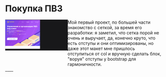 # Покупка ПВЗ 
<div style="display: flex;"><img style="display:block" width="40%" height="30%" src="https://github.com/Hiagar11/Bootstrap/blob/First_project/BootstrapPVZ.gif"> 
  <span width="40%" height="20%" style="display:block"> Мой первый проект, по большей части знакомство с сеткой, за время его разработки: я заметил, что сетка порой не очень и выручает, да, конечно круто, что есть отступы и они оптимизированы, но даже этот макет мне пришлось отступиться от col и вручную сделать блок, "воруя" отступы у bootstrap для гармоничности.</span></div>
____





